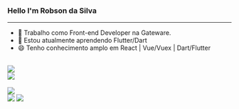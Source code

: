 ### Hello I'm Robson da Silva
<hr>

- 🔭 Trabalho como Front-end Developer na Gateware.
- 🌱 Estou atualmente aprendendo Flutter/Dart
- 😄 Tenho conhecimento amplo em React | Vue/Vuex | Dart/Flutter

<br>

<img src="https://github-profile-trophy.vercel.app/?username=robinndev&row=1&column=6&theme=dracula&margin-w=15&margin-h=15"/>

<!-- Tecnologis que domino -->

<br>
<a href="https://skillicons.dev">
  <img src="https://skillicons.dev/icons?i=vue,nuxt,react,flutter,dart,javascript,typescript,linux,git,vscode,css,html,tailwind,sass,bootstrap" />
</a>

<br>
<br>

<img src="./profile-3d-contrib/profile-night-block.svg" />

<!-- Endereços para contato -->

<div> 
<a href="https://www.linkedin.com/in/robinndev/" target="_blank"><img src="https://img.shields.io/badge/-LinkedIn-%230077B5?style=for-the-badge&logo=linkedin&logoColor=white" target="_blank"></a> <a target='_blank' href = "robson.developer@hotmail.com"><img src="https://img.shields.io/badge/-Gmail-db4a39?style=for-the-badge&logo=gmail&logoColor=white" target="_blank"></a>
</div>

